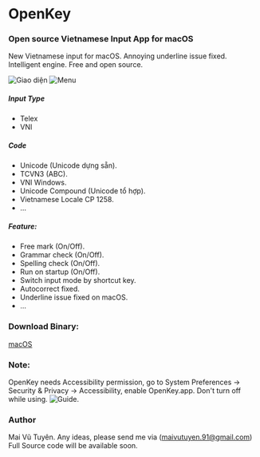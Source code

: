 # OpenKey
### Open source Vietnamese Input App for macOS
New Vietnamese input for macOS. Annoying underline issue fixed. Intelligent engine. Free and open source.

![Giao diện](https://github.com/tuyenvm/OpenKey/raw/master/Release/screenshot1.png "Main UI")
![Menu](https://github.com/tuyenvm/OpenKey/raw/master/Release/screenshot2.png "Menu bar")

##### Input Type
- Telex
- VNI

##### Code
- Unicode (Unicode dựng sẵn).
- TCVN3 (ABC).
- VNI Windows.
- Unicode Compound (Unicode tổ hợp).
- Vietnamese Locale CP 1258.
- ...
##### Feature:
- Free mark (On/Off).
- Grammar check (On/Off).
- Spelling check (On/Off).
- Run on startup (On/Off).
- Switch input mode by shortcut key.
- Autocorrect fixed.
- Underline issue fixed on macOS.
- ...

### Download Binary:
[macOS](https://github.com/tuyenvm/OpenKey/raw/master/Release/OpenKey1.0.1.zip)

### Note:
OpenKey needs Accessibility permission, go to System Preferences -> Security & Privacy -> Accessibility, enable OpenKey.app. Don't turn off while using.
![Guide](https://github.com/tuyenvm/OpenKey/raw/master/Release/screenshot3.png "Accessibility").

### Author
Mai Vũ Tuyên.
Any ideas, please send me via (maivutuyen.91@gmail.com)
Full Source code will be available soon.
